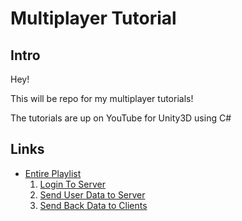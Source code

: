 ﻿# Multiplayer Tutorial
## Intro
Hey! 

This will be repo for my multiplayer tutorials!

The tutorials are up on  YouTube for Unity3D using C# 

## Links 
- [Entire Playlist](https://www.youtube.com/playlist?list=PLsw097aadlVOMr_WBC119SosNLVpj9l-n)
    1. [Login To Server](https://www.youtube.com/watch?v=B-eKP2qiiEg)
    2. [Send User Data to Server](https://youtu.be/DlGuKJrzdcg)
    3. [Send Back Data to Clients](https://youtu.be/HR_apl1pKHc)
